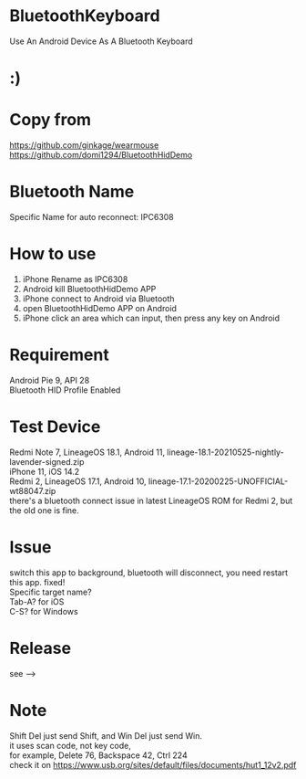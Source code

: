 # BluetoothKeyboard
Use An Android Device As A Bluetooth Keyboard 


# :)

# Copy from
https://github.com/ginkage/wearmouse<br/>
https://github.com/domi1294/BluetoothHidDemo

# Bluetooth Name
Specific Name for auto reconnect: IPC6308

# How to use
1. iPhone Rename as IPC6308<br/>
2. Android kill BluetoothHidDemo APP<br/>
3. iPhone connect to Android via Bluetooth<br/>
4. open BluetoothHidDemo APP on Android<br/>
5. iPhone click an area which can input, then press any key on Android

# Requirement
Android Pie 9, API 28<br/>
Bluetooth HID Profile Enabled


# Test Device 
Redmi Note 7, LineageOS 18.1, Android 11, lineage-18.1-20210525-nightly-lavender-signed.zip<br/>
iPhone 11, iOS 14.2<br/>
Redmi 2, LineageOS 17.1, Android 10, lineage-17.1-20200225-UNOFFICIAL-wt88047.zip<br/>
there's a bluetooth connect issue in latest LineageOS ROM for Redmi 2, but the old one is fine.

# Issue
switch this app to background, bluetooth will disconnect, you need restart this app. fixed!<br/>
Specific target name?<br/>
Tab-A? for iOS<br/>
C-S? for Windows<br/>

# Release
see -->

# Note
Shift Del just send Shift, and Win Del just send Win.<br/>
it uses scan code, not key code,<br/>
for example, Delete 76, Backspace 42, Ctrl 224<br/>
check it on https://www.usb.org/sites/default/files/documents/hut1_12v2.pdf
